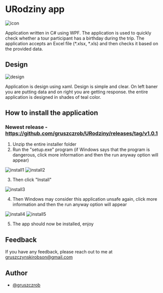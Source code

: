 # URodziny app

![icon](https://github.com/gruszczrob/URodziny/assets/85356545/3bc5511a-8711-43b8-b1a7-1de8229bf2e4)

Application written in C# using WPF. The application is used to quickly check whether a tour participant has a birthday during the trip. The application accepts an Excel file (*.xlsx, *.xls) and then checks it based on the provided data.

## Design

![design](https://github.com/gruszczrob/URodziny/assets/85356545/816155c1-ae4e-4733-8327-7ce8264cd490)

Application is design using xaml. Design is simple and clear. On left baner you are putting data and on right you are getting response. the entire application is designed in shades of teal color.

## How to install the application

### Newest release - https://github.com/gruszczrob/URodziny/releases/tag/v1.0.1

1. Unzip the entire installer folder
2. Run the "setup.exe" program (if Windows says that the program is dangerous, click more information and then the run anyway option will appear)

![install1](https://github.com/gruszczrob/URodziny/assets/85356545/d558caff-7702-418d-878d-b49cc6a48065)
![install2](https://github.com/gruszczrob/URodziny/assets/85356545/ebe36b19-6562-49c9-8136-a85a2f51f834)

3. Then click "Install"
 
![install3](https://github.com/gruszczrob/URodziny/assets/85356545/91063bb2-ddd9-4ce4-94a9-1dc8d59f83ad)

4. Then Windows may consider this application unsafe again, click more information and then the run anyway option will appear

![install4](https://github.com/gruszczrob/URodziny/assets/85356545/501fa059-d806-4413-8f60-747677e7d871)
![install5](https://github.com/gruszczrob/URodziny/assets/85356545/4362e783-9738-4ce2-8396-5c1ed78089c0)

5. The app should now be installed, enjoy

## Feedback

If you have any feedback, please reach out to me at gruszczynskirobson@gmail.com
    
## Author

- [@gruszczrob](https://www.github.com/gruszczrob)


